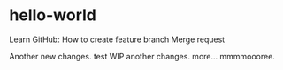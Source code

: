 # hello-world
Learn GitHub:
How to create feature branch
Merge request

Another new changes.
test WIP
another changes.
more...
mmmmoooree.
